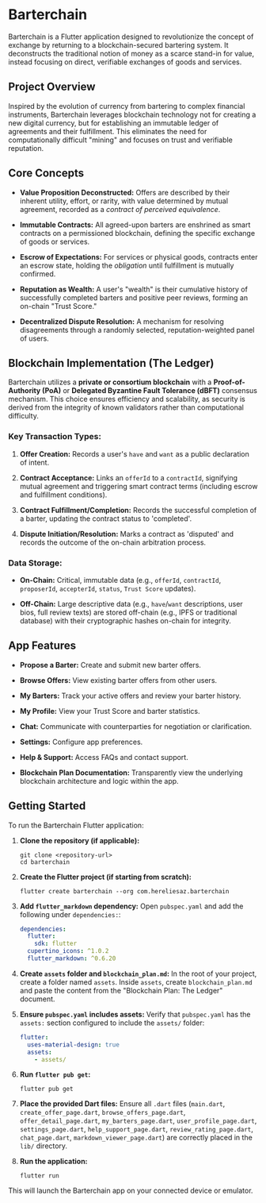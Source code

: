 # Barterchain

Barterchain is a Flutter application designed to revolutionize the concept of exchange by returning to a blockchain-secured bartering system. It deconstructs the traditional notion of money as a scarce stand-in for value, instead focusing on direct, verifiable exchanges of goods and services.

## Project Overview

Inspired by the evolution of currency from bartering to complex financial instruments, Barterchain leverages blockchain technology not for creating a new digital currency, but for establishing an immutable ledger of agreements and their fulfillment. This eliminates the need for computationally difficult "mining" and focuses on trust and verifiable reputation.

## Core Concepts

* **Value Proposition Deconstructed:** Offers are described by their inherent utility, effort, or rarity, with value determined by mutual agreement, recorded as a *contract of perceived equivalence*.

* **Immutable Contracts:** All agreed-upon barters are enshrined as smart contracts on a permissioned blockchain, defining the specific exchange of goods or services.

* **Escrow of Expectations:** For services or physical goods, contracts enter an escrow state, holding the *obligation* until fulfillment is mutually confirmed.

* **Reputation as Wealth:** A user's "wealth" is their cumulative history of successfully completed barters and positive peer reviews, forming an on-chain "Trust Score."

* **Decentralized Dispute Resolution:** A mechanism for resolving disagreements through a randomly selected, reputation-weighted panel of users.

## Blockchain Implementation (The Ledger)

Barterchain utilizes a **private or consortium blockchain** with a **Proof-of-Authority (PoA)** or **Delegated Byzantine Fault Tolerance (dBFT)** consensus mechanism. This choice ensures efficiency and scalability, as security is derived from the integrity of known validators rather than computational difficulty.

### Key Transaction Types:

1.  **Offer Creation:** Records a user's `have` and `want` as a public declaration of intent.

2.  **Contract Acceptance:** Links an `offerId` to a `contractId`, signifying mutual agreement and triggering smart contract terms (including escrow and fulfillment conditions).

3.  **Contract Fulfillment/Completion:** Records the successful completion of a barter, updating the contract status to 'completed'.

4.  **Dispute Initiation/Resolution:** Marks a contract as 'disputed' and records the outcome of the on-chain arbitration process.

### Data Storage:

* **On-Chain:** Critical, immutable data (e.g., `offerId`, `contractId`, `proposerId`, `accepterId`, `status`, `Trust Score` updates).

* **Off-Chain:** Large descriptive data (e.g., `have`/`want` descriptions, user bios, full review texts) are stored off-chain (e.g., IPFS or traditional database) with their cryptographic hashes on-chain for integrity.

## App Features

* **Propose a Barter:** Create and submit new barter offers.

* **Browse Offers:** View existing barter offers from other users.

* **My Barters:** Track your active offers and review your barter history.

* **My Profile:** View your Trust Score and barter statistics.

* **Chat:** Communicate with counterparties for negotiation or clarification.

* **Settings:** Configure app preferences.

* **Help & Support:** Access FAQs and contact support.

* **Blockchain Plan Documentation:** Transparently view the underlying blockchain architecture and logic within the app.

## Getting Started

To run the Barterchain Flutter application:

1.  **Clone the repository (if applicable):**

    ```
    git clone <repository-url>
    cd barterchain
    ```

2.  **Create the Flutter project (if starting from scratch):**

    ```
    flutter create barterchain --org com.hereliesaz.barterchain
    ```

3.  **Add `flutter_markdown` dependency:**
    Open `pubspec.yaml` and add the following under `dependencies:`:

    ```yaml
    dependencies:
      flutter:
        sdk: flutter
      cupertino_icons: ^1.0.2
      flutter_markdown: ^0.6.20
    ```

4.  **Create `assets` folder and `blockchain_plan.md`:**
    In the root of your project, create a folder named `assets`. Inside `assets`, create `blockchain_plan.md` and paste the content from the "Blockchain Plan: The Ledger" document.

5.  **Ensure `pubspec.yaml` includes assets:**
    Verify that `pubspec.yaml` has the `assets:` section configured to include the `assets/` folder:

    ```yaml
    flutter:
      uses-material-design: true
      assets:
        - assets/
    ```

6.  **Run `flutter pub get`:**

    ```
    flutter pub get
    ```

7.  **Place the provided Dart files:**
    Ensure all `.dart` files (`main.dart`, `create_offer_page.dart`, `browse_offers_page.dart`, `offer_detail_page.dart`, `my_barters_page.dart`, `user_profile_page.dart`, `settings_page.dart`, `help_support_page.dart`, `review_rating_page.dart`, `chat_page.dart`, `markdown_viewer_page.dart`) are correctly placed in the `lib/` directory.

8.  **Run the application:**

    ```
    flutter run
    ```

This will launch the Barterchain app on your connected device or emulator.
